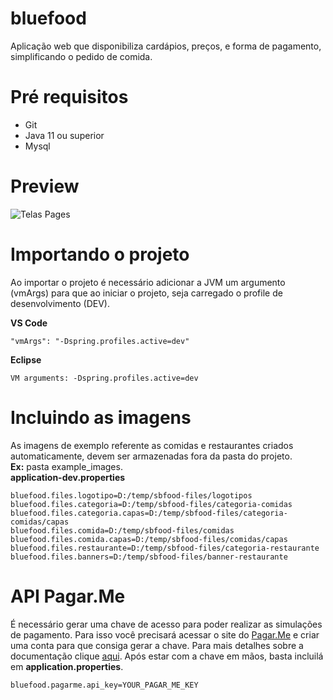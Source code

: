 # bluefood
 Aplicação web que disponibiliza cardápios, preços, e forma de pagamento, simplificando o pedido de comida.

# Pré requisitos
- Git
- Java 11 ou superior
- Mysql

# Preview
![Telas Pages](https://github.com/javadev-jef/bluefood/blob/master/bluefood-pages.gif)

# Importando o projeto
Ao importar o projeto é necessário adicionar a JVM um argumento (vmArgs) para que ao iniciar o projeto, seja carregado o profile de desenvolvimento (DEV).

**VS Code**
```
"vmArgs": "-Dspring.profiles.active=dev"
```
**Eclipse**
```
VM arguments: -Dspring.profiles.active=dev
```
# Incluindo as imagens
As imagens de exemplo referente as comidas e restaurantes criados automaticamente, devem ser armazenadas fora da pasta do projeto.
<br>**Ex:** pasta example_images. <br>**application-dev.properties**
```
bluefood.files.logotipo=D:/temp/sbfood-files/logotipos
bluefood.files.categoria=D:/temp/sbfood-files/categoria-comidas
bluefood.files.categoria.capas=D:/temp/sbfood-files/categoria-comidas/capas
bluefood.files.comida=D:/temp/sbfood-files/comidas
bluefood.files.comida.capas=D:/temp/sbfood-files/comidas/capas
bluefood.files.restaurante=D:/temp/sbfood-files/categoria-restaurante
bluefood.files.banners=D:/temp/sbfood-files/banner-restaurante
```

# API Pagar.Me
É necessário gerar uma chave de acesso para poder realizar as simulações de pagamento. Para isso você precisará acessar o site do [Pagar.Me](https://dashboard.pagar.me/#/signup) e criar uma conta para que consiga gerar a chave. Para mais detalhes sobre a documentação clique [aqui](https://docs.pagar.me/reference). Após estar com a chave em mãos, basta incluilá em **application.properties**.
```
bluefood.pagarme.api_key=YOUR_PAGAR_ME_KEY
```
